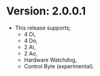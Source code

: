 # Version: 2.0.0.1
- This release supports;
  * 4 Di,
  * 4 Do,
  * 2 Ai,
  * 2 Ao,
  * Hardware Watchdog,
  * Control Byte (experimental).

